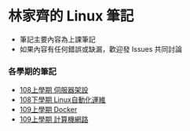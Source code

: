 # 林家齊的 Linux 筆記
* 筆記主要內容為上課筆記
* 如果內容有任何錯誤或缺漏，歡迎發 Issues 共同討論
### 各學期的筆記
* [108上學期 伺服器架設](https://github.com/linjiachi/Linux_note/tree/108-1)
* [108下學期 Linux自動化運維](https://github.com/linjiachi/Linux_note/tree/108-2)
* [109上學期 Docker](https://github.com/linjiachi/Linux_note/tree/master/109-1%20Docker)
* [109上學期 計算機網路](https://github.com/linjiachi/Linux_note/tree/master/109-1)
